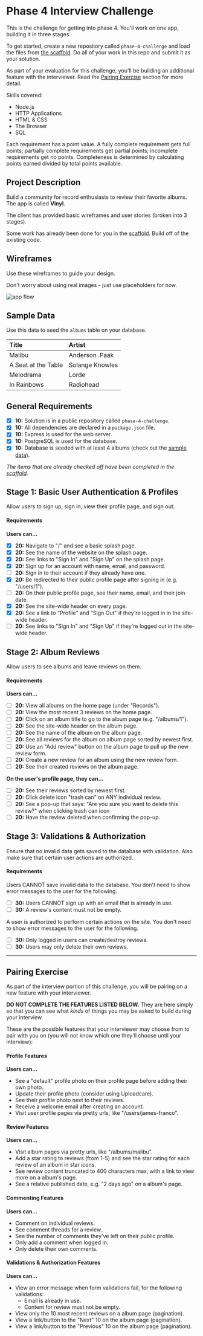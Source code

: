 # Phase 4 Interview Challenge

This is the challenge for getting into phase 4. You'll work on one app, building it in three stages.

To get started, create a new repository called `phase-4-challenge` and load the files from [the scaffold][scaffold]. Do all of your work in this repo and submit it as your solution.

As part of your evaluation for this challenge, you'll be building an additional feature with the interviewer. Read the [Pairing Exercise](#pairing-exercise) section for more detail.

Skills covered:

- Node.js
- HTTP Applications
- HTML & CSS
- The Browser
- SQL

Each requirement has a point value. A fully complete requirement gets full points; partially complete requirements get partial points; incomplete requirements get no points. Completeness is determined by calculating points earned divided by total points available.

## Project Description

Build a community for record enthusiasts to review their favorite albums. The app is called **Vinyl**.

The client has provided basic wireframes and user stories (broken into 3 stages).

Some work has already been done for you in the [scaffold][scaffold]. Build off of the existing code.

## Wireframes

Use these wireframes to guide your design.

Don't worry about using real images - just use placeholders for now.

![app flow](https://user-images.githubusercontent.com/16725399/27102456-2d2a9950-503a-11e7-8552-6302645e1191.png)

## Sample Data

Use this data to seed the `albums` table on your database.

| Title               | Artist          |
|:--------------------|:----------------|
| Malibu              | Anderson .Paak  |
| A Seat at the Table | Solange Knowles |
| Melodrama           | Lorde           |
| In Rainbows         | Radiohead       |

## General Requirements

- [x] __10:__ Solution is in a public repository called `phase-4-challenge`.
- [x] __10:__ All dependencies are declared in a `package.json` file.
- [x] __10:__ Express is used for the web server.
- [x] __10:__ PostgreSQL is used for the database.
- [x] __10:__ Database is seeded with at least 4 albums (check out the [sample data](#sample-data)).

_The items that are already checked off have been completed in the [scaffold][scaffold]._

## Stage 1: Basic User Authentication & Profiles

Allow users to sign up, sign in, view their profile page, and sign out.

#### Requirements

**Users can...**

- [x] __20:__ Navigate to "/" and see a basic splash page.
- [x] __20:__ See the name of the website on the splash page.
- [x] __20:__ See links to "Sign In" and "Sign Up" on the splash page.
- [x] __20:__ Sign up for an account with name, email, and password.
- [ ] __20:__ Sign in to their account if they already have one.
- [x] __20:__ Be redirected to their public profile page after signing in (e.g. "/users/1").
- [ ] __20:__ On their public profile page, see their name, email, and their join date.
- [x] __20:__ See the site-wide header on every page.
- [x] __20:__ See a link to "Profile" and "Sign Out" if they're logged in in the site-wide header.
- [ ] __20:__ See links to "Sign In" and "Sign Up" if they're logged out in the site-wide header.

## Stage 2: Album Reviews

Allow users to see albums and leave reviews on them.

#### Requirements

**Users can...**

- [ ] __20:__ View all albums on the home page (under "Records").
- [ ] __20:__ View the most recent 3 reviews on the home page.
- [ ] __20:__ Click on an album title to go to the album page (e.g. "/albums/1").
- [ ] __20:__ See the site-wide header on the album page.
- [ ] __20:__ See the name of the album on the album page.
- [ ] __20:__ See all reviews for the album on album page sorted by newest first.
- [ ] __20:__ Use an "Add review" button on the album page to pull up the new review form.
- [ ] __20:__ Create a new review for an album using the new review form.
- [ ] __20:__ See their created reviews on the album page.

**On the user's profile page, they can...**

- [ ] __20:__ See their reviews sorted by newest first.
- [ ] __20:__ Click delete icon "trash can" on ANY individual review.
- [ ] __20:__ See a pop-up that says: "Are you sure you want to delete this review?" when clicking trash can icon
- [ ] __20:__ Have the review deleted when confirming the pop-up.

## Stage 3: Validations & Authorization

Ensure that no invalid data gets saved to the database with validation. Also make sure that certain user actions are authorized.

#### Requirements

Users CANNOT save invalid data to the database. You don't need to show error messages to the user for the following.

- [ ] __30:__ Users CANNOT sign up with an email that is already in use.
- [ ] __30:__ A review's content must not be empty.

A user is authorized to perform certain actions on the site. You don't need to show error messages to the user for the following.

- [ ] __30:__ Only logged in users can create/destroy reviews.
- [ ] __30:__ Users may only delete their own reviews.

---

## Pairing Exercise

As part of the interview portion of this challenge, you will be pairing on a new feature with your interviewer.

**DO NOT COMPLETE THE FEATURES LISTED BELOW.** They are here simply so that you can see what _kinds_ of things you may be asked to build during your interview.

These are the possible features that your interviewer may choose from to pair with you on (you will not know which one they'll choose until your interview):

#### Profile Features

**Users can...**

- See a "default" profile photo on their profile page before adding their own photo.
- Update their profile photo (consider using Uploadcare).
- See their profile photo next to their reviews.
- Receive a welcome email after creating an account.
- Visit user profile pages via pretty urls, like "/users/james-franco".

#### Review  Features

**Users can...**

- Visit album pages via pretty urls, like "/albums/malibu".
- Add a star rating to reviews (from 1-5) and see the star rating for each review of an album in star icons.
- See review content truncated to 400 characters max, with a link to view more on a album's page.
- See a relative published date, e.g. "2 days ago" on a album's page.

#### Commenting Features

**Users can...**

- Comment on individual reviews.
- See comment threads for a review.
- See the number of comments they've left on their public profile.
- Only add a comment when logged in.
- Only delete their own comments.

#### Validations & Authorization Features

**Users can...**

- View an error message when form validations fail, for the following validations:
  - Email is already in use.
  - Content for review must not be empty.
- View only the 10 most recent reviews on a album page (pagination).
- View a link/button to the "Next" 10 on the album page (pagination).
- View a link/button to the "Previous" 10 on the album page (pagination).

[scaffold]: https://drive.google.com/file/d/0B77MaJi8kPm1WEkwb3JyOXFtd2M/view?usp=sharing
